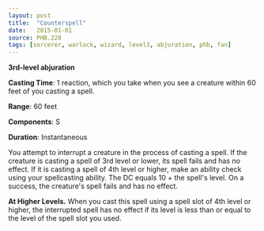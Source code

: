 ```yaml
---
layout: post
title:  "Counterspell"
date:   2015-01-01
source: PHB.228
tags: [sorcerer, warlock, wizard, level3, abjuration, phb, fan]
---
```


**3rd-level abjuration**

**Casting Time**: 1 reaction, which you take when you see a creature within 60 feet of you casting a spell.

**Range**: 60 feet

**Components**: S

**Duration**: Instantaneous

You attempt to interrupt a creature in the process of casting a spell. If the creature is casting a spell of 3rd level or lower, its spell fails and has no effect. If it is casting a spell of 4th level or higher, make an ability check using your spellcasting ability. The DC equals 10 + the spell's level. On a success, the creature's spell fails and has no effect.

**At Higher Levels.** When you cast this spell using a spell slot of 4th level or higher, the interrupted spell has no effect if its level is less than or equal to the level of the spell slot you used.
